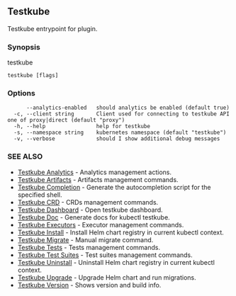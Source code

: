## **Testkube**

Testkube entrypoint for plugin.

### **Synopsis**

testkube

```
testkube [flags]
```

### **Options**

```
      --analytics-enabled   should analytics be enabled (default true)
  -c, --client string       Client used for connecting to testkube API one of proxy|direct (default "proxy")
  -h, --help                help for testkube
  -s, --namespace string    kubernetes namespace (default "testkube")
  -v, --verbose             should I show additional debug messages
```

### **SEE ALSO**

* [Testkube Analytics](testkube_analytics.md)	 - Analytics management actions.
* [Testkube Artifacts](testkube_artifacts.md)	 - Artifacts management commands.
* [Testkube Completion](testkube_completion.md)	 - Generate the autocompletion script for the specified shell.
* [Testkube CRD](testkube_crd.md)	 - CRDs management commands.
* [Testkube Dashboard](testkube_dashboard.md)	 - Open testkube dashboard.
* [Testkube Doc](testkube_doc.md)	 - Generate docs for kubectl testkube.
* [Testkube Executors](testkube_executors.md)	 - Executor management commands.
* [Testkube Install](testkube_install.md)	 - Install Helm chart registry in current kubectl context.
* [Testkube Migrate](testkube_migrate.md)	 - Manual migrate command.
* [Testkube Tests](testkube_tests.md)	 - Tests management commands.
* [Testkube Test Suites](testkube_testsuites.md)	 - Test suites management commands.
* [Testkube Uninstall](testkube_uninstall.md)	 - Uninstall Helm chart registry in current kubectl context.
* [Testkube Upgrade](testkube_upgrade.md)	 - Upgrade Helm chart and run migrations.
* [Testkube Version](testkube_version.md)	 - Shows version and build info.

